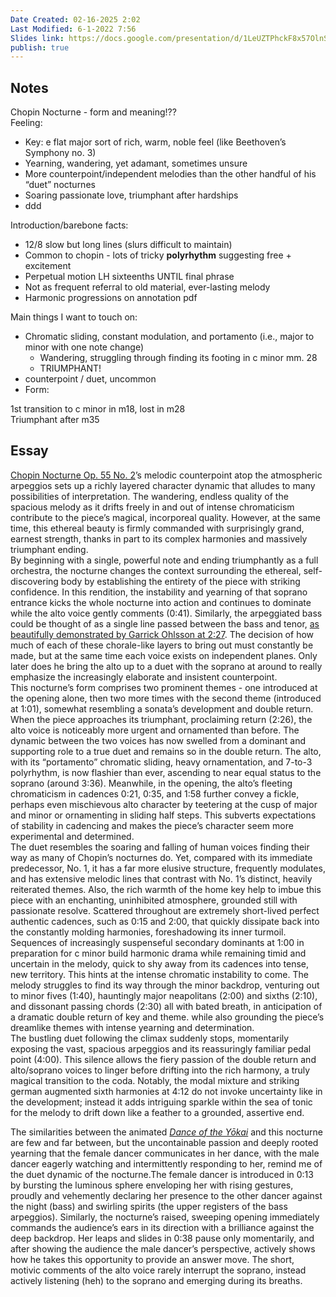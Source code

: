 ```yaml
---
Date Created: 02-16-2025 2:02
Last Modified: 6-1-2022 7:56
Slides link: https://docs.google.com/presentation/d/1LeUZTPhckF8x57OlnSB207AFplSRWGxXHmEpCX7jn90/edit?usp=sharing
publish: true
---
```

## Notes

Chopin Nocturne \- form and meaning\!??  
Feeling:

- Key: e flat major sort of rich, warm, noble feel (like Beethoven’s Symphony no. 3\)  
- Yearning, wandering, yet adamant, sometimes unsure  
- More counterpoint/independent melodies than the other handful of his “duet” nocturnes  
- Soaring passionate love, triumphant after hardships  
- ddd

Introduction/barebone facts:

- 12/8 slow but long lines (slurs difficult to maintain)  
- Common to chopin \- lots of tricky **polyrhythm** suggesting free \+ excitement  
- Perpetual motion LH sixteenths UNTIL final phrase  
- Not as frequent referral to old material, ever-lasting melody  
- Harmonic progressions on annotation pdf

Main things I want to touch on:

- Chromatic sliding, constant modulation, and portamento (i.e., major to minor with one note change)  
  - Wandering, struggling through finding its footing in c minor mm. 28  
  - TRIUMPHANT\!  
- counterpoint / duet, uncommon  
- Form: 

1st transition to c minor in m18, lost in m28  
Triumphant after m35

## Essay

[Chopin Nocturne Op. 55 No. 2](https://www.youtube.com/watch?v=f2Wyl4uI1-M)’s melodic counterpoint atop the atmospheric arpeggios sets up a richly layered character dynamic that alludes to many possibilities of interpretation. The wandering, endless quality of the spacious melody as it drifts freely in and out of intense chromaticism contribute to the piece’s magical, incorporeal quality. However, at the same time, this ethereal beauty is firmly commanded with surprisingly grand, earnest strength, thanks in part to its complex harmonies and massively triumphant ending.  
By beginning with a single, powerful note and ending triumphantly as a full orchestra, the nocturne changes the context surrounding the ethereal, self-discovering body by establishing the entirety of the piece with striking confidence. In this rendition, the instability and yearning of that soprano entrance kicks the whole nocturne into action and continues to dominate while the alto voice gently comments (0:41). Similarly, the arpeggiated bass could be thought of as a single line passed between the bass and tenor, [as beautifully demonstrated by Garrick Ohlsson at 2:27](https://youtu.be/SOsp4igO9NQ?t=147). The decision of how much of each of these chorale-like layers to bring out must constantly be made, but at the same time each voice exists on independent planes. Only later does he bring the alto up to a duet with the soprano at around to really emphasize the increasingly elaborate and insistent counterpoint.  
This nocturne’s form comprises two prominent themes \- one introduced at the opening alone, then two more times with the second theme (introduced at 1:01), somewhat resembling a sonata’s development and double return. When the piece approaches its triumphant, proclaiming return (2:26), the alto voice is noticeably more urgent and ornamented than before. The dynamic between the two voices has now swelled from a dominant and supporting role to a true duet and remains so in the double return. The alto, with its “portamento” chromatic sliding, heavy ornamentation, and 7-to-3 polyrhythm, is now flashier than ever, ascending to near equal status to the soprano (around 3:36). Meanwhile, in the opening, the alto’s fleeting chromaticism in cadences 0:21, 0:35, and 1:58 further convey a fickle, perhaps even mischievous alto character by teetering at the cusp of major and minor or ornamenting in sliding half steps. This subverts expectations of stability in cadencing and makes the piece’s character seem more experimental and determined.   
The duet resembles the soaring and falling of human voices finding their way as many of Chopin’s nocturnes do. Yet, compared with its immediate predecessor, No. 1, it has a far more elusive structure, frequently modulates, and has extensive melodic lines that contrast with No. 1’s distinct, heavily reiterated themes. Also, the rich warmth of the home key help to imbue this piece with an enchanting, uninhibited atmosphere, grounded still with passionate resolve. Scattered throughout are extremely short-lived perfect authentic cadences, such as 0:15 and 2:00, that quickly dissipate back into the constantly molding harmonies, foreshadowing its inner turmoil. Sequences of increasingly suspenseful secondary dominants at 1:00 in preparation for c minor build harmonic drama while remaining timid and uncertain in the melody, quick to shy away from its cadences into tense, new territory. This hints at the intense chromatic instability to come. The melody struggles to find its way through the minor backdrop, venturing out to minor fives (1:40), hauntingly major neapolitans (2:00) and sixths (2:10), and dissonant passing chords (2:30) all with bated breath, in anticipation of a dramatic double return of key and theme. while also grounding the piece’s dreamlike themes with intense yearning and determination.   
The bustling duet following the climax suddenly stops, momentarily exposing the vast, spacious arpeggios and its reassuringly familiar pedal point (4:00). This silence allows the fiery passion of the double return and alto/soprano voices to linger before drifting into the rich harmony, a truly magical transition to the coda. Notably, the modal mixture and striking german augmented sixth harmonies at 4:12 do not invoke uncertainty like in the development; instead it adds intriguing sparkle within the sea of tonic for the melody to drift down like a feather to a grounded, assertive end.

The similarities between the animated [*Dance of the Yōkai*](https://youtu.be/piQpugWN2Xw?t=13) and this nocturne are few and far between, but the uncontainable passion and deeply rooted yearning that the female dancer communicates in her dance, with the male dancer eagerly watching and intermittently responding to her, remind me of the duet dynamic of the nocturne.The female dancer is introduced in 0:13 by bursting the luminous sphere enveloping her with rising gestures, proudly and vehemently declaring her presence to the other dancer against the night (bass) and swirling spirits (the upper registers of the bass arpeggios). Similarly, the nocturne’s raised, sweeping opening immediately commands the audience’s ears in its direction with a brilliance against the deep backdrop. Her leaps and slides in 0:38 pause only momentarily, and after showing the audience the male dancer’s perspective, actively shows how he takes this opportunity to provide an answer move. The short, motivic comments of the alto voice rarely interrupt the soprano, instead actively listening (heh) to the soprano and emerging during its breaths. 


